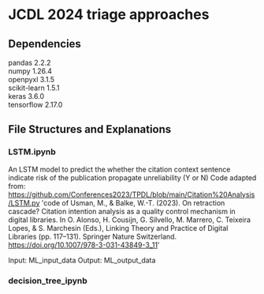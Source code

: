 # JCDL 2024 triage approaches

## Dependencies
pandas 2.2.2  
numpy 1.26.4  
openpyxl 3.1.5  
scikit-learn 1.5.1  
keras 3.6.0  
tensorflow 2.17.0  

## File Structures and Explanations
### LSTM.ipynb
An LSTM model to predict the whether the citation context sentence indicate risk of the publication propagate unreliability (Y or N)
Code adapted from: https://github.com/Conferences2023/TPDL/blob/main/Citation%20Analysis/LSTM.py
'code of Usman, M., & Balke, W.-T. (2023). On retraction cascade? Citation intention analysis as a quality control mechanism in digital libraries. In O. Alonso, H. Cousijn, G. Silvello, M. Marrero, C. Teixeira Lopes, & S. Marchesin (Eds.), Linking Theory and Practice of Digital Libraries (pp. 117–131). Springer Nature Switzerland. https://doi.org/10.1007/978-3-031-43849-3_11'

Input: ML_input_data
Output: ML_output_data

### decision_tree_ipynb




